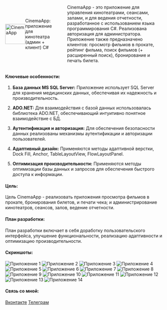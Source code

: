 <div>
  <div style="display: flex; align-items: center;">
  <img src="screenshots/kino.ico" alt="CinemaApp" width="64"/>
  <p>CinemaApp: приложение для кинотеатра (админ + клиент) C#</p>
<div style="width: 50%; margin-left: 20px;">
</div>
  
  CinemaApp - это приложение для управления кинотеатрами, сеансами, залами, и для ведения отчетности, разработанное с использованием языка программирования C#. Реализована авторизация для администратора. Приложение также предназначено клиентов: просмотр фильмов в прокате, рейтинг фильма, поиск фильмов (+ расширенный поиск), бронирование и печать билета.
  
  </div>
</div>

#### Ключевые особенности:

1. **База данных MS SQL Server:** Приложение использует SQL Server для хранения медицинских данных, обеспечивая их надежность и производительность.

2. **ADO.NET:** Для взаимодействия с базой данных использовалась библиотека ADO.NET, обеспечивающий интуитивно понятное взаимодействие с БД.

3. **Аутентификация и авторизация:** Для обеспечения безопасности данных реализованы механизмы аутентификации и авторизации пользователей.

4. **Адаптивный дизайн:** Применяются методы адаптивной верстки, Dock Fill, Anchor, TableLayoutView, FlowLayoutPanel.

5. **Оптимизация производительности:** Применяются методы оптимизации базы данных и запросов для обеспечения быстрого доступа к информации.


#### Цель:

Цель CinemaApp - реализовать приложения просмотра фильмов в прокате, бронирования билетов, и печати чека; и администрирование кинотеатров, сеансов, залов, ведение отчетности.

#### План разработки:

План разработки включает в себя доработку пользовательского интерфейса, улучшение функциональности, реализацию адаптивности и оптимизацию производительности.

#### Скриншоты:
![Приложение 1](screenshots/1.png)
![Приложение 2](screenshots/2.png)
![Приложение 3](screenshots/3.png)
![Приложение 4](screenshots/4.png)
![Приложение 5](screenshots/5.png)
![Приложение 6](screenshots/6.png)
![Приложение 7](screenshots/7.png)
![Приложение 8](screenshots/8.png)
![Приложение 9](screenshots/9.png)
![Приложение 10](screenshots/10.png)
![Приложение 11](screenshots/11.png)
![Приложение 12](screenshots/12.png)
![Приложение 13](screenshots/13.png)
![Приложение 14](screenshots/14.png)

#### Связь со мной:
[Вконтакте](https://vk.com/true_lnz/)
[Телеграм](https://t.me/lansonz/)
